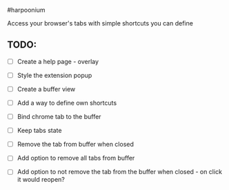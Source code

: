 #harpoonium

Access your browser's tabs with simple shortcuts you can define


## TODO:
- [ ] Create a help page - overlay
- [ ] Style the extension popup
- [ ] Create a buffer view
- [ ] Add a way to define own shortcuts
- [ ] Bind chrome tab to the buffer
- [ ] Keep tabs state
- [ ] Remove the tab from buffer when closed
- [ ] Add option to remove all tabs from buffer
- [ ] Add option to not remove the tab from the buffer when closed - on click it would reopen?

